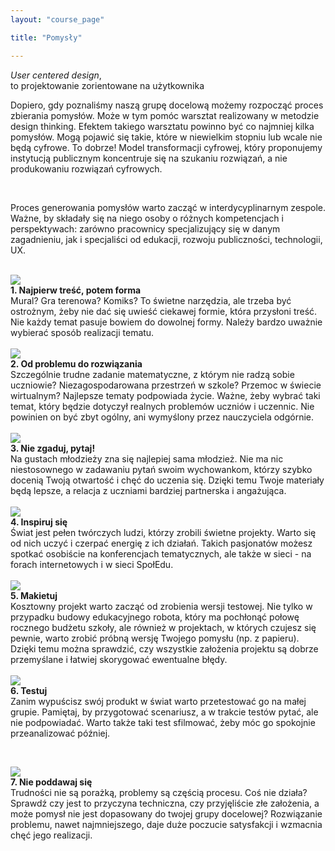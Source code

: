 ```yaml
---
layout: "course_page"

title: "Pomysły"

---
```


<div class="text-center screen-title">
<i>User centered design</i>,<br/> to projektowanie zorientowane na użytkownika
</div>

<div class="screen-content">
  <p>
  Dopiero, gdy poznaliśmy naszą grupę docelową możemy rozpocząć proces zbierania pomysłów. Może w tym pomóc warsztat realizowany w metodzie design thinking. Efektem takiego warsztatu powinno być co najmniej kilka pomysłów. Mogą pojawić się takie, które w niewielkim stopniu lub wcale nie będą cyfrowe. To dobrze! Model transformacji cyfrowej, który proponujemy instytucją publicznym koncentruje się na szukaniu rozwiązań, a nie produkowaniu rozwiązań cyfrowych. 
  </p>

</div>
  </p>
&nbsp;
<p>
Proces generowania pomysłów warto zacząć w interdycyplinarnym zespole. Ważne, by składały się na niego osoby o różnych kompetencjach i perspektywach: zarówno pracownicy specjalizujący się w danym zagadnieniu, jak i specjaliści od edukacji, rozwoju publiczności, technologii, UX.   
</p> 
&nbsp;
<div class="row">
  <div class="col-md-2">
   <img src="{{ site.baseurl }}/img/1.png" />          
  </div>   
  <div class="col-md-10">
    <strong>1. Najpierw treść, potem forma</strong><br/>
    Mural? Gra terenowa? Komiks? To świetne narzędzia, ale trzeba być ostrożnym, żeby nie dać się uwieść ciekawej formie, która przysłoni treść. Nie każdy temat pasuje bowiem do dowolnej formy. Należy bardzo uważnie wybierać sposób realizacji tematu.
  </div>             
</div>
   &nbsp;  
<div class="row">
  <div class="col-md-2">
   <img src="{{ site.baseurl }}/img/2.png" />          
  </div>   
  <div class="col-md-10">
    <strong>2. Od problemu do rozwiązania</strong><br/>
    Szczególnie trudne zadanie matematyczne, z którym nie radzą sobie uczniowie? Niezagospodarowana przestrzeń w szkole? Przemoc w świecie wirtualnym? Najlepsze tematy podpowiada życie. Ważne, żeby wybrać taki temat, który będzie dotyczył realnych problemów uczniów i uczennic. Nie powinien on być zbyt ogólny, ani wymyślony przez nauczyciela odgórnie. 
  </div>             
</div>    
   &nbsp;  
<div class="row">
  <div class="col-md-2">
   <img src="{{ site.baseurl }}/img/3.png" />          
  </div>   
  <div class="col-md-10">
    <strong>3. Nie zgaduj, pytaj!</strong><br/>
    Na gustach młodzieży zna się najlepiej sama młodzież. Nie ma nic niestosownego w zadawaniu pytań swoim wychowankom, którzy szybko docenią Twoją otwartość i chęć do uczenia się. Dzięki temu Twoje materiały będą lepsze, a relacja z uczniami bardziej partnerska i angażująca. 
  </div>             
</div>    
 &nbsp;
<div class="row">
  <div class="col-md-2">
   <img src="{{ site.baseurl }}/img/4.png" />          
  </div>   
  <div class="col-md-10">
    <strong>4. Inspiruj się</strong><br/>
    Świat jest pełen twórczych ludzi, którzy zrobili świetne projekty. Warto się od nich uczyć i czerpać energię z ich działań. Takich pasjonatów możesz spotkać osobiście na konferencjach tematycznych, ale także w sieci - na forach internetowych i w sieci SpołEdu. 
  </div>             
</div>    
 &nbsp;
<div class="row">
  <div class="col-md-2">
   <img src="{{ site.baseurl }}/img/5.png" />          
  </div>   
  <div class="col-md-10">
    <strong>5. Makietuj</strong><br/>
    Kosztowny projekt warto zacząć od zrobienia wersji testowej. Nie tylko w przypadku budowy edukacyjnego robota, który ma pochłonąć połowę rocznego budżetu szkoły, ale również w projektach, w których czujesz się pewnie, warto zrobić próbną wersję Twojego pomysłu (np. z papieru). Dzięki temu można sprawdzić, czy wszystkie założenia projektu są dobrze przemyślane i łatwiej skorygować ewentualne błędy. 
  </div>             
</div>    
 &nbsp;
<div class="row">
  <div class="col-md-2">
   <img src="{{ site.baseurl }}/img/6.png" />          
  </div>   
  <div class="col-md-10">
    <strong>6. Testuj</strong><br/>
    Zanim wypuścisz swój produkt w świat warto przetestować go na małej grupie. Pamiętaj, by przygotować scenariusz, a w trakcie testów pytać, ale nie podpowiadać. Warto także taki test sfilmować, żeby móc go spokojnie przeanalizować później.
  </div>             
</div>    

 &nbsp;
<div class="row">
  <div class="col-md-2">
   <img src="{{ site.baseurl }}/img/7.png" />          
  </div>   
  <div class="col-md-10">
    <strong>7. Nie poddawaj się</strong><br/>
    Trudności nie są porażką, problemy są częścią procesu. Coś nie działa? Sprawdź czy jest to  przyczyna techniczna, czy przyjęliście złe założenia, a może pomysł nie jest dopasowany do twojej grupy docelowej? Rozwiązanie problemu, nawet najmniejszego, daje duże poczucie satysfakcji i wzmacnia chęć jego realizacji. 
  </div>             
</div>    


</div> 
